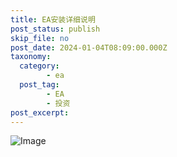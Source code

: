 ```yaml
---
title: EA安装详细说明
post_status: publish
skip_file: no
post_date: 2024-01-04T08:09:00.000Z
taxonomy:
  category:
        - ea
  post_tag:
        - EA
        - 投资
post_excerpt: 
---
```

![Image](https://images.unsplash.com/photo-1460881680858-30d872d5b530?ixlib=rb-4.0.3&q=85&fm=jpg&crop=entropy&cs=srgb)